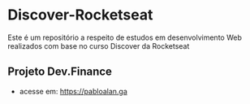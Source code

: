 # Discover-Rocketseat
Este é um repositório a respeito de estudos em desenvolvimento Web realizados com base no curso Discover da Rocketseat

## Projeto Dev.Finance
- acesse em: https://pabloalan.ga
